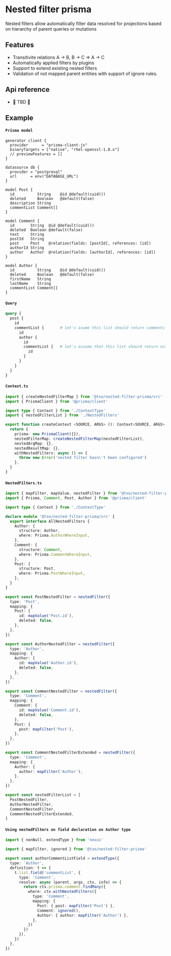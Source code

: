 # Nested filter prisma

Nested filters allow automatically filter data resolved for projections based on hierarchy of parent queries or mutations

## Features

* Transitivite relations A → B, B → C ⇒ A → C
* Automatically applied filters by plugins
* Support to extend existing nested filters
* Validation of not mapped parent entities with support of ignore rules.

## Api reference
* 🍎 TBD 🍎

## Example

#### **`Prisma model`**
```prisma:prisma/schema.prisma
generator client {
  provider      = "prisma-client-js"
  binaryTargets = ["native", "rhel-openssl-1.0.x"]
  // previewFeatures = []
}

datasource db {
  provider = "postgresql"
  url      = env("DATABASE_URL")
}

model Post {
  id          String    @id @default(cuid())
  deleted     Boolean   @default(false)
  description String
  commentList Comment[]
}

model Comment {
  id       String  @id @default(cuid())
  deleted  Boolean @default(false)
  text     String
  postId   String
  post     Post    @relation(fields: [postId], references: [id])
  authorId String
  author   Author  @relation(fields: [authorId], references: [id])
}

model Author {
  id          String    @id @default(cuid())
  deleted     Boolean   @default(false)
  firstName   String
  lastName    String
  commentList Comment[]
}

```

#### **`Query`**
```graphql
query {
  post {
    id
    commentList {       # let's asume this list should return comments that belong to post above
      id
      author {
        id
        commentList {   # let's assume that this list shourd return only comments that belong to post and author above
          id
        }
      }
    }
  }
}
```

#### **`Context.ts`**
```typescript:example/Context.ts [7]
import { createNestedFilterMap } from '@txo/nested-filter-prisma/src'
import { PrismaClient } from '@prisma/client'

import type { Context } from './ContextType'
import { nestedFilterList } from './NestedFilters'

export function createContext <SOURCE, ARGS> (): Context<SOURCE, ARGS> {
  return {
    prisma: new PrismaClient({}),
    nestedFilterMap: createNestedFilterMap(nestedFilterList),
    nestedArgMap: {},
    nestedResultMap: {},
    withNestedFilters: async () => {
      throw new Error('nested filter hasn\'t been configured')
    },
  }
}

```

#### **`NestedFilters.ts`**
```typescript:example/NestedFilters.ts [7]
import { mapFilter, mapValue, nestedFilter } from '@txo/nested-filter-prisma/src'
import { Prisma, Comment, Post, Author } from '@prisma/client'

import type { Context } from './ContextType'

declare module '@txo/nested-filter-prisma/src' {
  export interface AllNestedFilters {
    Author: {
      structure: Author,
      where: Prisma.AuthorWhereInput,
    },
    Comment: {
      structure: Comment,
      where: Prisma.CommentWhereInput,
    },
    Post: {
      structure: Post,
      where: Prisma.PostWhereInput,
    },
  }
}

export const PostNestedFilter = nestedFilter({
  type: 'Post',
  mapping: {
    Post: {
      id: mapValue('Post.id'),
      deleted: false,
    },
  },
})

export const AuthorNestedFilter = nestedFilter({
  type: 'Author',
  mapping: {
    Author: {
      id: mapValue('Author.id'),
      deleted: false,
    },
  },
})

export const CommentNestedFilter = nestedFilter({
  type: 'Comment',
  mapping: {
    Comment: {
      id: mapValue('Comment.id'),
      deleted: false,
    },
    Post: {
      post: mapFilter('Post'),
    },
  },
})

export const CommentNestedFilterExtended = nestedFilter({
  type: 'Comment',
  mapping: {
    Author: {
      author: mapFilter('Author'),
    },
  },
})

export const nestedFilterList = [
  PostNestedFilter,
  AuthorNestedFilter,
  CommentNestedFilter,
  CommentNestedFilterExtended,
]

```

#### **`Using nestedFilters on field declaration on Author type`**
```typescript
import { nonNull, extendType } from 'nexus'

import { mapFilter, ignored } from '@txo/nested-filter-prisma'

export const authorCommentListField = extendType({
  type: 'Author',
  definition: t => {
    t.list.field('commentList', {
      type: 'Comment',
      resolve: async (parent, args, ctx, info) => {
        return ctx.prisma.comment.findMany({
          where: ctx.withNestedFilters({
            type: 'Comment',
            mapping: {
              Post: { post: mapFilter('Post') },
              Comment: ignored(),
              Author: { author: mapFilter('Author') },
            },
          })
        })
      }),
    })
  },
})
```

